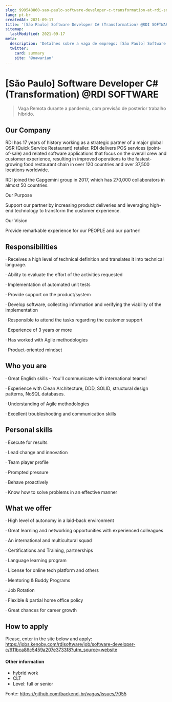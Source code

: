 ```yaml
---
slug: 999548860-sao-paulo-software-developer-c-transformation-at-rdi-software
lang: pt-br
createdAt: 2021-09-17
title: '[São Paulo] Software Developer C# (Transformation) @RDI SOFTWARE - Vaga de Emprego'
sitemap:
  lastModified: 2021-09-17
meta:
  description: 'Detalhes sobre a vaga de emprego: [São Paulo] Software Developer C# (Transformation) @RDI SOFTWARE'
  twitter:
    card: summary
    site: '@nawarian'
---
```


# [São Paulo] Software Developer C# (Transformation) @RDI SOFTWARE

<!--
==================================================
Caso a vaga for remoto durante a pandemia informar no texto "Remoto durante o covid"
==================================================
-->
<!-- 
==================================================
POR FAVOR, SÓ POSTE SE A VAGA FOR PARA BACK-END!

Não faça distinção de gênero no título da vaga.

Use: "Back-End Developer" ao invés de 
"Desenvolvedor Back-End" \o/

Exemplo: `[São Paulo] Back-End Developer @ NOME DA EMPRESA`
==================================================
-->
<!--
==================================================
Caso a vaga for remoto durante a pandemia deixar a linha abaixo
==================================================
-->
> Vaga Remota durante a pandemia, com previsão de posterior trabalho híbrido.

## Our Company

RDI has 17 years of history working as a strategic partner of a major global QSR (Quick Service Restaurant) retailer. RDI delivers POS services (point-of-sale) and related software applications that focus on the overall crew and customer experience, resulting in improved operations to the fastest-growing food restaurant chain in over 120 countries and over 37,500 locations worldwide. 

RDI joined the Capgemini group in 2017, which has 270,000 collaborators in almost 50 countries. 

Our Purpose 

Support our partner by increasing product deliveries and leveraging high-end technology to transform the customer experience. 

Our Vision 

Provide remarkable experience for our PEOPLE and our partner! 

## Responsibilities

·         Receives a high level of technical definition and translates it into technical language.

·         Ability to evaluate the effort of the activities requested

·         Implementation of automated unit tests

·         Provide support on the product/system

·         Develop software, collecting information and verifying the viability of the implementation

·         Responsible to attend the tasks regarding the customer support

·         Experience of 3 years or more

·         Has worked with Agile methodologies

·         Product-oriented mindset


## Who you are

·         Great English skills - You'll communicate with international teams!

·         Experience with Clean Architecture, DDD, SOLID, structural design patterns, NoSQL databases.

·         Understanding of Agile methodologies

·         Excellent troubleshooting and communication skills

## Personal skills

·         Execute for results

·         Lead change and innovation

·         Team player profile

·         Prompted pressure

·         Behave proactively

·         Know how to solve problems in an effective manner

## What we offer 

·         High level of autonomy in a laid-back environment 

·         Great learning and networking opportunities with experienced colleagues 

·         An international and multicultural squad 

·         Certifications and Training, partnerships 

·         Language learning program 

·         License for online tech platform and others 

·         Mentoring & Buddy Programs 

·         Job Rotation 

·         Flexible & partial home office policy 

·         Great chances for career growth 

## How to apply

Please, enter in the site below and apply: 
https://jobs.kenoby.com/rdisoftware/job/software-developer-c/611bca86c5459a207e3733f8?utm_source=website

#### Other information 
- hybrid work
- CLT
- Level: full or senior





Fonte: https://github.com/backend-br/vagas/issues/7055
